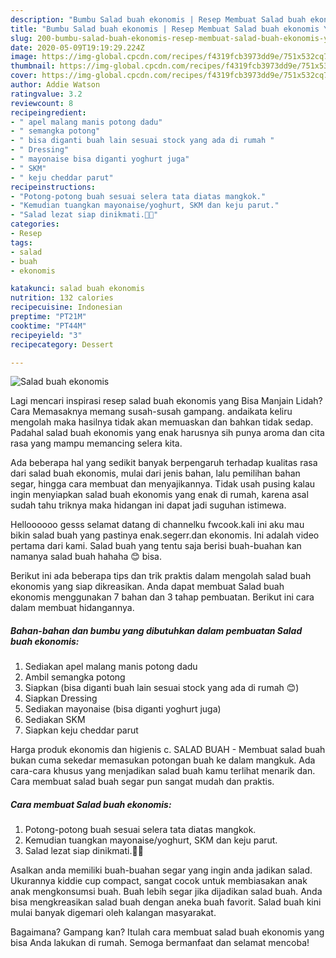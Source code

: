 ```yaml
---
description: "Bumbu Salad buah ekonomis | Resep Membuat Salad buah ekonomis Yang Enak dan Simpel"
title: "Bumbu Salad buah ekonomis | Resep Membuat Salad buah ekonomis Yang Enak dan Simpel"
slug: 200-bumbu-salad-buah-ekonomis-resep-membuat-salad-buah-ekonomis-yang-enak-dan-simpel
date: 2020-05-09T19:19:29.224Z
image: https://img-global.cpcdn.com/recipes/f4319fcb3973dd9e/751x532cq70/salad-buah-ekonomis-foto-resep-utama.jpg
thumbnail: https://img-global.cpcdn.com/recipes/f4319fcb3973dd9e/751x532cq70/salad-buah-ekonomis-foto-resep-utama.jpg
cover: https://img-global.cpcdn.com/recipes/f4319fcb3973dd9e/751x532cq70/salad-buah-ekonomis-foto-resep-utama.jpg
author: Addie Watson
ratingvalue: 3.2
reviewcount: 8
recipeingredient:
- " apel malang manis potong dadu"
- " semangka potong"
- " bisa diganti buah lain sesuai stock yang ada di rumah "
- " Dressing"
- " mayonaise bisa diganti yoghurt juga"
- " SKM"
- " keju cheddar parut"
recipeinstructions:
- "Potong-potong buah sesuai selera tata diatas mangkok."
- "Kemudian tuangkan mayonaise/yoghurt, SKM dan keju parut."
- "Salad lezat siap dinikmati.🍉🍏"
categories:
- Resep
tags:
- salad
- buah
- ekonomis

katakunci: salad buah ekonomis 
nutrition: 132 calories
recipecuisine: Indonesian
preptime: "PT21M"
cooktime: "PT44M"
recipeyield: "3"
recipecategory: Dessert

---
```



![Salad buah ekonomis](https://img-global.cpcdn.com/recipes/f4319fcb3973dd9e/751x532cq70/salad-buah-ekonomis-foto-resep-utama.jpg)

Lagi mencari inspirasi resep salad buah ekonomis yang Bisa Manjain Lidah? Cara Memasaknya memang susah-susah gampang. andaikata keliru mengolah maka hasilnya tidak akan memuaskan dan bahkan tidak sedap. Padahal salad buah ekonomis yang enak harusnya sih punya aroma dan cita rasa yang mampu memancing selera kita.

Ada beberapa hal yang sedikit banyak berpengaruh terhadap kualitas rasa dari salad buah ekonomis, mulai dari jenis bahan, lalu pemilihan bahan segar, hingga cara membuat dan menyajikannya. Tidak usah pusing kalau ingin menyiapkan salad buah ekonomis yang enak di rumah, karena asal sudah tahu triknya maka hidangan ini dapat jadi suguhan istimewa.

Helloooooo gesss selamat datang di channelku fwcook.kali ini aku mau bikin salad buah yang pastinya enak.segerr.dan ekonomis. Ini adalah video pertama dari kami. Salad buah yang tentu saja berisi buah-buahan kan namanya salad buah hahaha 😊 bisa.


Berikut ini ada beberapa tips dan trik praktis dalam mengolah salad buah ekonomis yang siap dikreasikan. Anda dapat membuat Salad buah ekonomis menggunakan 7 bahan dan 3 tahap pembuatan. Berikut ini cara dalam membuat hidangannya.

<!--inarticleads1-->

##### Bahan-bahan dan bumbu yang dibutuhkan dalam pembuatan Salad buah ekonomis:

1. Sediakan  apel malang manis potong dadu
1. Ambil  semangka potong
1. Siapkan  (bisa diganti buah lain sesuai stock yang ada di rumah 😊)
1. Siapkan  Dressing
1. Sediakan  mayonaise (bisa diganti yoghurt juga)
1. Sediakan  SKM
1. Siapkan  keju cheddar parut


Harga produk ekonomis dan higienis c. SALAD BUAH - Membuat salad buah bukan cuma sekedar memasukan potongan buah ke dalam mangkuk. Ada cara-cara khusus yang menjadikan salad buah kamu terlihat menarik dan. Cara membuat salad buah segar pun sangat mudah dan praktis. 

<!--inarticleads2-->

##### Cara membuat Salad buah ekonomis:

1. Potong-potong buah sesuai selera tata diatas mangkok.
1. Kemudian tuangkan mayonaise/yoghurt, SKM dan keju parut.
1. Salad lezat siap dinikmati.🍉🍏


Asalkan anda memiliki buah-buahan segar yang ingin anda jadikan salad. Ukurannya kiddie cup compact, sangat cocok untuk membiasakan anak anak mengkonsumsi buah. Buah lebih segar jika dijadikan salad buah. Anda bisa mengkreasikan salad buah dengan aneka buah favorit. Salad buah kini mulai banyak digemari oleh kalangan masyarakat. 

Bagaimana? Gampang kan? Itulah cara membuat salad buah ekonomis yang bisa Anda lakukan di rumah. Semoga bermanfaat dan selamat mencoba!
